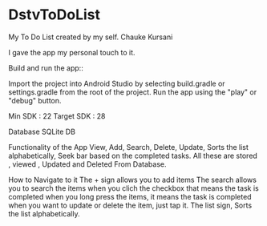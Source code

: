 # DstvToDoList
My To Do List created by my self. Chauke Kursani

I gave the app my personal touch to it.

Build and run the app::

Import the project into Android Studio by selecting build.gradle or settings.gradle from the root of the project.
Run the app using the "play" or "debug" button.

Min SDK : 22
Target SDK : 28

Database
SQLite DB

Functionality of the App
 View,
 Add,
 Search,
 Delete,
 Update,
 Sorts the list alphabetically,
 Seek bar based on the completed tasks.
All these are stored , viewed , Updated and Deleted From Database.

How to Navigate to it
The + sign allows you to add items
The search allows you to search the items
when you clich the checkbox that means the task is completed
when you long press the items, it means the task is completed
when you want to update or delete the item, just tap  it.
The list sign, Sorts the list alphabetically.
